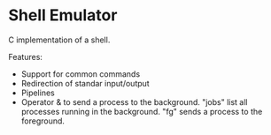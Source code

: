 # Shell Emulator

C implementation of a shell.

Features:
* Support for common commands
* Redirection of standar input/output
* Pipelines
* Operator & to send a process to the background. "jobs" list all processes running in the background. "fg" sends a process to the foreground.


